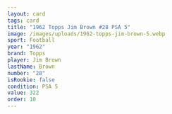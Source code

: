 ```yaml
---
layout: card
tags: card
title: "1962 Topps Jim Brown #28 PSA 5"
image: /images/uploads/1962-topps-jim-brown-5.webp
sport: Football
year: "1962"
brand: Topps
player: Jim Brown
lastName: Brown
number: "28"
isRookie: false
condition: PSA 5
value: 322
order: 10
---
```


